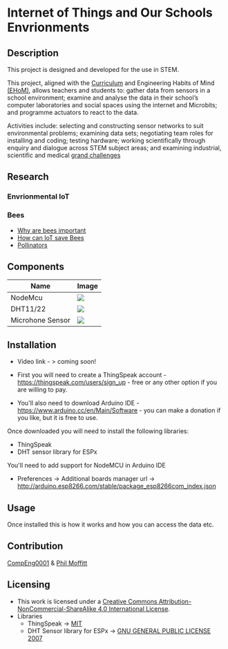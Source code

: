 # Internet of Things and Our Schools Envrionments                                                                             
## Description
This project is designed and developed for the use in STEM. 

This project, aligned with the [Curriculum](https://www.gov.uk/national-curriculum) and Engineering Habits of Mind  [(EHoM)](https://www.raeng.org.uk/publications/reports/thinking-like-an-engineer-implications-full-report), allows teachers and students to: gather data from sensors in a school environment; examine and analyse the data in their school’s computer laboratories and social spaces using the internet and Microbits; and programme actuators to react to the data.  

Activities include: selecting and constructing sensor networks to suit environmental problems; examining data sets; negotiating team roles for installing and coding; testing hardware; working scientifically through enquiry and dialogue across STEM subject areas; and examining industrial, scientific and medical [grand challenges](https://www.gov.uk/government/publications/industrial-strategy-the-grand-challenges/industrial-strategy-the-grand-challenges)

## Research 

### Envrionmental IoT

### Bees
* [Why are bees important](https://www.sustainweb.org/foodfacts/bees_are_important/)
* [How can IoT save Bees](https://www.iotforall.com/how-iot-can-save-bees/)
* [Pollinators](https://en.wikipedia.org/wiki/Frequency-dependent_foraging_by_pollinators)

## Components
Name            | Image
------------    | -------------
NodeMcu         | ![](https://circuits4you.com/wp-content/uploads/2018/02/NodeMCU.jpg)
DHT11/22        | ![](http://www.uugear.com/wordpress/wp-content/uploads/2015/03/dht11_2-300x300.jpg)
Microhone Sensor| ![](https://sites.google.com/site/summerfuelrobots/_/rsrc/1374684958016/arduino-sensor-tutorials/arduino-sound-sensor/arduino-sound-sensor-module-sound-detection-module-201211270080030_fheiji1354280389445.jpg?height=320&width=320)


## Installation
* Video link - > coming soon!

* First you will need to create a ThingSpeak account - https://thingspeak.com/users/sign_up - free or any other option if you are willing to pay. 

* You'll also need to download Arduino IDE - https://www.arduino.cc/en/Main/Software - you can make a donation if you like, but it is free to use. 

Once downloaded you will need to install the following libraries:

* ThingSpeak
* DHT sensor library for ESPx

You'll need to add support for NodeMCU in Arduino IDE
* Preferences -> Additional boards manager url -> http://arduino.esp8266.com/stable/package_esp8266com_index.json

## Usage
Once installed this is how it works and how you can access the data etc.

## Contribution
[CompEng0001](https://github.com/CompEng0001) & [Phil Moffitt](https://github.com/philipgmoffitt)

## Licensing 
* This work is licensed under a [Creative Commons Attribution-NonCommercial-ShareAlike 4.0 International License](https://creativecommons.org/licenses/by-nc-sa/4.0/).
* Libraries
    * ThingSpeak -> [MIT]()
    * DHT Sensor library for ESPx ->  [GNU GENERAL PUBLIC LICENSE 2007](http://fsf.org/)

